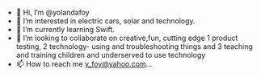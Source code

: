 - 👋 Hi, I’m @yolandafoy
- 👀 I’m interested in electric cars, solar and technology. 
- 🌱 I’m currently learning Swift.
- 💞️ I’m looking to collaborate on creative,fun, cutting edge 1 product testing, 2 technology- using and troubleshooting things and 3 teaching and training children and underserved to use technology
- 📫 How to reach me y_foy@yahoo.com...

<!---
yolandafoy/yolandafoy is a ✨ special ✨ repository because its `README.md` (this file) appears on your GitHub profile.
You can click the Preview link to take a look at your changes.
--->
